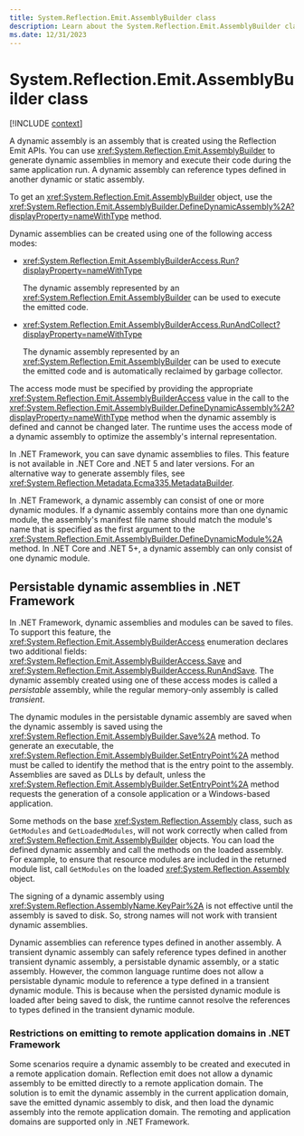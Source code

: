 ```yaml
---
title: System.Reflection.Emit.AssemblyBuilder class
description: Learn about the System.Reflection.Emit.AssemblyBuilder class.
ms.date: 12/31/2023
---
```

# System.Reflection.Emit.AssemblyBuilder class

[!INCLUDE [context](includes/context.md)]

A dynamic assembly is an assembly that is created using the Reflection Emit APIs. You can use <xref:System.Reflection.Emit.AssemblyBuilder> to generate dynamic assemblies in memory and execute their code during the same application run. A dynamic assembly can reference types defined in another dynamic or static assembly.

To get an <xref:System.Reflection.Emit.AssemblyBuilder> object, use the <xref:System.Reflection.Emit.AssemblyBuilder.DefineDynamicAssembly%2A?displayProperty=nameWithType> method.

Dynamic assemblies can be created using one of the following access modes:

- <xref:System.Reflection.Emit.AssemblyBuilderAccess.Run?displayProperty=nameWithType>

  The dynamic assembly represented by an <xref:System.Reflection.Emit.AssemblyBuilder> can be used to execute the emitted code.

- <xref:System.Reflection.Emit.AssemblyBuilderAccess.RunAndCollect?displayProperty=nameWithType>

  The dynamic assembly represented by an <xref:System.Reflection.Emit.AssemblyBuilder> can be used to execute the emitted code and is automatically reclaimed by garbage collector.

The access mode must be specified by providing the appropriate <xref:System.Reflection.Emit.AssemblyBuilderAccess> value in the call to the <xref:System.Reflection.Emit.AssemblyBuilder.DefineDynamicAssembly%2A?displayProperty=nameWithType> method when the dynamic assembly is defined and cannot be changed later. The runtime uses the access mode of a dynamic assembly to optimize the assembly's internal representation.

In .NET Framework, you can save dynamic assemblies to files. This feature is not available in .NET Core and .NET 5 and later versions. For an alternative way to generate assembly files, see <xref:System.Reflection.Metadata.Ecma335.MetadataBuilder>.

In .NET Framework, a dynamic assembly can consist of one or more dynamic modules. If a dynamic assembly contains more than one dynamic module, the assembly's manifest file name should match the module's name that is specified as the first argument to the <xref:System.Reflection.Emit.AssemblyBuilder.DefineDynamicModule%2A> method. In .NET Core and .NET 5+, a dynamic assembly can only consist of one dynamic module.

## Persistable dynamic assemblies in .NET Framework

In .NET Framework, dynamic assemblies and modules can be saved to files. To support this feature, the <xref:System.Reflection.Emit.AssemblyBuilderAccess> enumeration declares two additional fields: <xref:System.Reflection.Emit.AssemblyBuilderAccess.Save> and <xref:System.Reflection.Emit.AssemblyBuilderAccess.RunAndSave>. The dynamic assembly created using one of these access modes is called a *persistable* assembly, while the regular memory-only assembly is called *transient*.

The dynamic modules in the persistable dynamic assembly are saved when the dynamic assembly is saved using the <xref:System.Reflection.Emit.AssemblyBuilder.Save%2A> method. To generate an executable, the <xref:System.Reflection.Emit.AssemblyBuilder.SetEntryPoint%2A> method must be called to identify the method that is the entry point to the assembly. Assemblies are saved as DLLs by default, unless the <xref:System.Reflection.Emit.AssemblyBuilder.SetEntryPoint%2A> method requests the generation of a console application or a Windows-based application.

Some methods on the base <xref:System.Reflection.Assembly> class, such as `GetModules` and `GetLoadedModules`, will not work correctly when called from <xref:System.Reflection.Emit.AssemblyBuilder> objects. You can load the defined dynamic assembly and call the methods on the loaded assembly. For example, to ensure that resource modules are included in the returned module list, call `GetModules` on the loaded <xref:System.Reflection.Assembly> object.

The signing of a dynamic assembly using <xref:System.Reflection.AssemblyName.KeyPair%2A> is not effective until the assembly is saved to disk. So, strong names will not work with transient dynamic assemblies.

Dynamic assemblies can reference types defined in another assembly. A transient dynamic assembly can safely reference types defined in another transient dynamic assembly, a persistable dynamic assembly, or a static assembly. However, the common language runtime does not allow a persistable dynamic module to reference a type defined in a transient dynamic module. This is because when the persisted dynamic module is loaded after being saved to disk, the runtime cannot resolve the references to types defined in the transient dynamic module.

### Restrictions on emitting to remote application domains in .NET Framework

Some scenarios require a dynamic assembly to be created and executed in a remote application domain. Reflection emit does not allow a dynamic assembly to be emitted directly to a remote application domain. The solution is to emit the dynamic assembly in the current application domain, save the emitted dynamic assembly to disk, and then load the dynamic assembly into the remote application domain. The remoting and application domains are supported only in .NET Framework.
